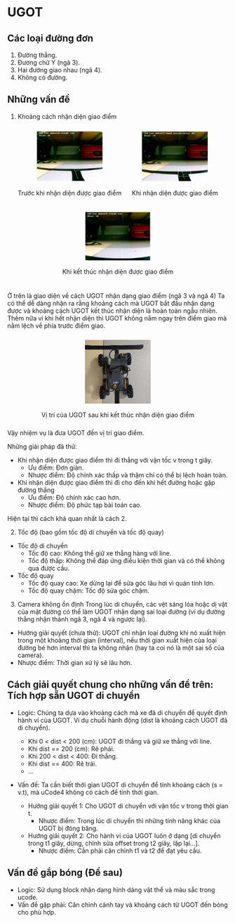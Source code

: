 # UGOT 
## Các loại đường đơn
1. Đường thẳng.
2. Đương chữ Y (ngã 3).
3. Hai đường giao nhau (ngã 4).
4. Không có đường.


## Những vấn đề
1. Khoảng cách nhận diện giao điểm

<div style="text-align: center;">
  <div style="display: inline-block; margin: 10px;">
    <img src="Images/A_1.jpg" alt="Image 1" width="150" />
    <p style="text-align: center;">Trước khi nhận diện được giao điểm</p>
  </div>
  <div style="display: inline-block; margin: 10px;">
    <img src="Images/A_2.jpg" alt="Image 2" width="150" />
    <p style="text-align: center;">Khi nhận diện được giao điểm</p>
  </div>
  <div style="display: inline-block; margin: 10px;">
    <img src="Images/A_3.jpg" alt="Image 3" width="150" />
    <p style="text-align: center;">Khi kết thúc nhận diện được giao điểm</p>
  </div>
</div>

Ở trên là giao diện về cách UGOT nhận dạng giao điểm (ngã 3 và ngã 4)
Ta có thể dễ dàng nhận ra rằng khoảng cách mà UGOT bắt đầu nhận dạng được và khoảng cách UGOT kết thúc nhận diện là hoàn toàn ngẫu nhiên. Thêm nữa vì khi hết nhận diện thì UGOT không nằm ngay trên điểm giao mà nằm lệch về phía trước điểm giao.

<div style="text-align: center;">
  <div style="display: inline-block; margin: 10px;">
    <img src="Images/A_4.jpg" alt="Image 4" width="150" />
    <p style="text-align: center;">Vị trí của UGOT sau khi kết thúc nhận diện giao điểm</p>
  </div>
  
</div>
Vậy nhiệm vụ là đưa UGOT đến vị trí giao điểm.   

Những giải pháp đã thử:  
- Khi nhận diện được giao điểm thì đi thẳng với vận tốc v trong t giây.
    * Ưu điểm: Đơn giản.
    * Nhược điểm: Độ chính xác thấp và thậm chí có thể bị lệch hoàn toàn.
- Khi nhận diện được giao điểm thì đi cho đến khi hết đường hoặc gặp đường thẳng
    * Ưu điểm: Độ chính xác cao hơn.
    * Nhược điểm: Độ phức tạp bài toán cao.

Hiện tại thì cách khả quan nhất là cách 2.  


2. Tốc độ (bao gồm tốc độ di chuyển và tốc độ quay)
- Tốc độ di chuyển
    * Tốc độ cao: Không thể giữ xe thẳng hàng với line.
    * Tốc độ thấp: Không thể đáp ứng điều kiện thời gian và có thể không qua được cầu.
- Tốc độ quay
    * Tốc độ quay cao: Xe dừng lại để sửa góc lâu hơi vì quán tính lơn.
    * Tốc độ quay chậm: Tốc độ sửa góc chậm.

3. Camera không ổn định 
Trong lúc di chuyển, các vệt sáng lóa hoặc dị vật của mặt đường có thể làm UGOT nhận dạng sai loại đường (ví dụ đường thẳng nhận thành ngã 3, ngã 4 và ngược lại).  
- Hướng giải quyết (chưa thử): UGOT chỉ nhận loại đường khi nó xuất hiện trong một khoảng thời gian (interval), nếu thời gian xuất hiện của loại đường bé hơn interval thì ta không nhận (hay ta coi nó là một sai số của camera).  
- Nhược điểm: Thời gian xử lý sẽ lâu hơn.  

## Cách giải quyết chung cho những vấn đề trên: Tích hợp sẵn UGOT di chuyển

* Logic: Chúng ta dựa vào khoảng cách mà xe đã di chuyển để quyết định hành vi của UGOT. Ví dụ chuỗi hành động (dist là khoảng cách UGOT đã di chuyển).
    - Khi 0 < dist < 200 (cm): UGOT đi thẳng và giữ xe thẳng với line.
    - Khi dist == 200 (cm): Rẽ phải.
    - Khi 200 < dist < 400: Đi thẳng.
    - Khi dist == 400: Rẽ trái.
    - ...

* Vấn đề: Ta cần biết thời gian UGOT di chuyển để tính khoảng cách (s = v.t), mà uCode4 không có cách để tính thời gian.
    + Hướng giải quyết 1: Cho UGOT di chuyển với vận tốc v trong thời gian t.
        - Nhược điểm: Trong lúc di chuyển thì những tính năng khác của UGOT bị đóng băng.
    + Hướng giải quyết 2: Cho hành vi của UGOT luôn ở dạng [di chuyển trong t1 giây, dừng, chỉnh sửa offset trong t2 giây, lặp lại...].
        - Nhược điểm: Cần phải căn chỉnh t1 và t2 để đạt yêu cầu.


## Vấn đề gắp bóng (Để sau)
* Logic: Sử dụng block nhận dạng hình dáng vật thể và màu sắc trong ucode.
* Vấn đề gặp phải: Căn chỉnh cánh tay và khoảng cách từ UGOT đến bóng cho phù hợp.



